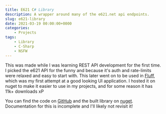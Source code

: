 ```yaml
---
title: E621 C# Library
description: A wrapper around many of the e621.net api endpoints.
slug: e621-library
date: 2021-03-19 00:00:00+0000
categories:
    - Projects
tags:
    - Library
    - C-Sharp
    - NSFW
---
```


This was made while I was learning REST API development for the first time. I picked the e621 API for the funny and because it's auth and rate-limits were relaxed and easy to start with. This later went on to be used in [Fluff](/p/fluff), which was my first attempt at a good looking UI application. I hosted it on nuget to make it easier to use in my projects, and for some reason it has 11k+ downloads xP

You can find the code on [GitHub](https://github.com/EpsiRho/E621-C-Sharp-Api-Wrapper) and the built library on [nuget](https://www.nuget.org/packages/e6API_EpsiRho). Documentation for this is incomplete and I'll likely not revisit it!


